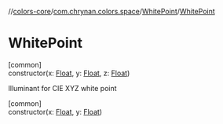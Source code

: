 //[colors-core](../../../index.md)/[com.chrynan.colors.space](../index.md)/[WhitePoint](index.md)/[WhitePoint](-white-point.md)

# WhitePoint

[common]\
constructor(x: [Float](https://kotlinlang.org/api/latest/jvm/stdlib/kotlin/-float/index.html), y: [Float](https://kotlinlang.org/api/latest/jvm/stdlib/kotlin/-float/index.html), z: [Float](https://kotlinlang.org/api/latest/jvm/stdlib/kotlin/-float/index.html))

Illuminant for CIE XYZ white point

[common]\
constructor(x: [Float](https://kotlinlang.org/api/latest/jvm/stdlib/kotlin/-float/index.html), y: [Float](https://kotlinlang.org/api/latest/jvm/stdlib/kotlin/-float/index.html))
